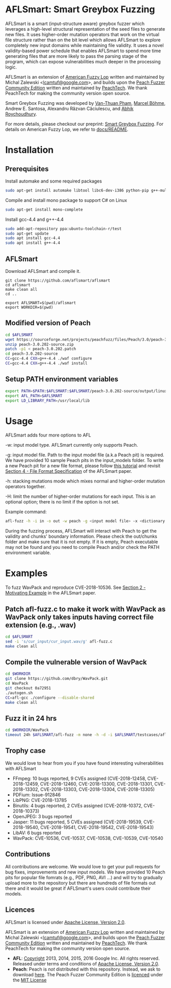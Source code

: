 # AFLSmart: Smart Greybox Fuzzing
AFLSmart is a smart (input-structure aware) greybox fuzzer which leverages a high-level structural representation of the seed files to generate new files. It uses higher-order mutation operators that work on the virtual file structure rather than on the bit level which allows AFLSmart to explore completely new input domains while maintaining file validity. It uses a novel validity-based power schedule that enables AFLSmart to spend more time generating files that are more likely to pass the parsing stage of the program, which can expose vulnerabilities much deeper in the processing logic.

AFLSmart is an extension of [American Fuzzy Lop]() written and maintained by Michal Zalewski <<lcamtuf@google.com>>, and builds upon the [Peach Fuzzer Community Edition](http://www.peach.tech/resources/peachcommunity/) written and maintained by [PeachTech](https://www.peach.tech/). We thank PeachTech for making the community version open source.

Smart Greybox Fuzzing was developed by [Van-Thuan Pham](https://thuanpv.github.io/), [Marcel Böhme](https://mboehme.github.io/), Andrew E. Santosa, Alexandru Răzvan Căciulescu, and [Abhik Roychoudhury](https://www.comp.nus.edu.sg/~abhik/).

For more details, please checkout our preprint: [Smart Greybox Fuzzing](https://arxiv.org/pdf/1811.09447.pdf). For details on American Fuzzy Lop, we refer to [docs/README](https://github.com/aflsmart/aflsmart/blob/master/docs/README).

# Installation

## Prerequisites

Install automake and some required packages
```bash
sudo apt-get install automake libtool libc6-dev-i386 python-pip g++-multilib
```

Compile and install mono package to support C# on Linux
```bash
sudo apt-get install mono-complete
```
Install gcc-4.4 and g++-4.4
```bash
sudo add-apt-repository ppa:ubuntu-toolchain-r/test
sudo apt-get update
sudo apt install gcc-4.4
sudo apt install g++-4.4
```

## AFLSmart

Download AFLSmart and compile it.
```
git clone https://github.com/aflsmart/aflsmart
cd aflsmart
make clean all
cd ..

export AFLSMART=$(pwd)/aflsmart
export WORKDIR=$(pwd)
```

## Modified version of Peach

```bash
cd $AFLSMART
wget https://sourceforge.net/projects/peachfuzz/files/Peach/3.0/peach-3.0.202-source.zip
unzip peach-3.0.202-source.zip
patch -p1 < peach-3.0.202.patch
cd peach-3.0.202-source
CC=gcc-4.4 CXX=g++-4.4 ./waf configure
CC=gcc-4.4 CXX=g++-4.4 ./waf install
```

## Setup PATH environment variables

```bash
export PATH=$PATH:$AFLSMART:$AFLSMART/peach-3.0.202-source/output/linux_x86_64_debug/bin
export AFL_PATH=$AFLSMART
export LD_LIBRARY_PATH=/usr/local/lib
```

# Usage

AFLSmart adds four more options to AFL

-w: input model type. AFLSmart currently only supports Peach.

-g: input model file. Path to the input model file (a.k.a Peach pit) is required. We have provided 10 sample Peach pits in the input_models folder. To write a new Peach pit for a new file format, please follow [this tutorial](http://community.peachfuzzer.com/v3/PeachQuickStart.html) and revisit [Section 4 - File Format Specification](https://arxiv.org/pdf/1811.09447.pdf) of the AFLSmart paper.

-h: stacking mutations mode which mixes normal and higher-order mutation operators together. 

-H: limit the number of higher-order mutations for each input. This is an optional option; there is no limit if the option is not set.

Example command: 
```bash
afl-fuzz -h -i in -o out -w peach -g <input model file> -x <dictionary file> <executable binary and its arguments> @@
```

During the fuzzing process, AFLSmart will interact with Peach to get the validity and chunks' boundary information. Please check the out/chunks folder and make sure that it is not empty. If it is empty, Peach executable may not be found and you need to compile Peach and/or check the PATH environment variable.

# Examples

To fuzz WavPack and reproduce CVE-2018-10536. See [Section 2 - Motivating Example](https://arxiv.org/pdf/1811.09447.pdf) in the AFLSmart paper.

## Patch afl-fuzz.c to make it work with WavPack as WavPack only takes inputs having correct file extension (e.g., .wav)
```bash
cd $AFLSMART
sed -i 's/cur_input/cur_input.wav/g' afl-fuzz.c
make clean all
```

## Compile the vulnerable version of WavPack
```bash
cd $WORKDIR
git clone https://github.com/dbry/WavPack.git
cd WavPack
git checkout 0a72951
./autogen.sh
CC=afl-gcc ./configure --disable-shared
make clean all
```
## Fuzz it in 24 hrs
```bash
cd $WORKDIR/WavPack
timeout 24h $AFLSMART/afl-fuzz -m none -h -d -i $AFLSMART/testcases/aflsmart/wav -o out -w peach -g $AFLSMART/input_models/wav.xml -x $AFLSMART/dictionaries/wav.dict cli/wavpack -y @@ -o out
```

## Trophy case
We would love to hear from you if you have found interesting vulnerabilities with AFLSmart

* FFmpeg: 10 bugs reported, 9 CVEs assigned (CVE-2018-12458, CVE-2018-12459, CVE-2018-12460, CVE-2018-13300, CVE-2018-13301, CVE-2018-13302, CVE-2018-13303, CVE-2018-13304, CVE-2018-13305)
* PDFium: Issue-912846
* LibPNG: CVE-2018-13785
* Binutils: 4 bugs reported, 2 CVEs assigned (CVE-2018-10372, CVE-2018-10373)
* OpenJPEG: 3 bugs reported
* Jasper: 11 bugs reported, 5 CVEs assigned (CVE-2018-19539, CVE-2018-19540, CVE-2018-19541, CVE-2018-19542, CVE-2018-19543)
* LibAV: 6 bugs reported
* WavPack: CVE-10536, CVE-10537, CVE-10538, CVE-10539, CVE-10540

## Contributions

All contributions are welcome. We would love to get your pull requests for bug fixes, improvements and new input models. We have provided 10 Peach pits for popular file fomrats (e.g., PDF, PNG, AVI ...) and will try to gradually upload more to the repository but there are hundreds of file formats out there and it would be great if AFLSmart's users could contribute their models.

## Licences

AFLSmart is licensed under [Apache License, Version 2.0](https://www.apache.org/licenses/LICENSE-2.0).

AFLSmart is an extension of [American Fuzzy Lop](http://lcamtuf.coredump.cx/afl/) written and maintained by Michal Zalewski <<lcamtuf@google.com>>, and builds upon the [Peach Fuzzer Community Edition](http://www.peach.tech/resources/peachcommunity/) written and maintained by [PeachTech](https://www.peach.tech/). We thank PeachTech for making the community version open source.
* **AFL**: [Copyright](https://github.com/aflsmart/aflsmart/blob/master/docs/README) 2013, 2014, 2015, 2016 Google Inc. All rights reserved. Released under terms and conditions of [Apache License, Version 2.0](https://www.apache.org/licenses/LICENSE-2.0).
* **Peach**: Peach is *not* distributed with this repository. Instead, we ask to download [here](https://sourceforge.net/projects/peachfuzz/files/Peach/3.0/). The Peach Fuzzer Community Edition is [licenced](http://community.peachfuzzer.com/License.html) under the [MIT License](http://en.wikipedia.org/wiki/Mit_license)
